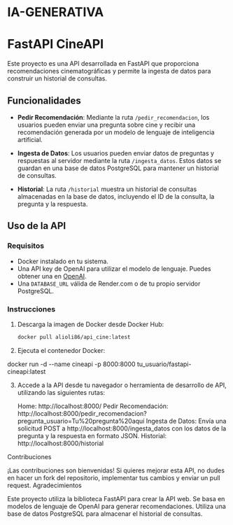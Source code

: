 # IA-GENERATIVA

# FastAPI CineAPI

Este proyecto es una API desarrollada en FastAPI que proporciona recomendaciones cinematográficas y permite la ingesta de datos para construir un historial de consultas.

## Funcionalidades

- **Pedir Recomendación**: Mediante la ruta `/pedir_recomendacion`, los usuarios pueden enviar una pregunta sobre cine y recibir una recomendación generada por un modelo de lenguaje de inteligencia artificial.

- **Ingesta de Datos**: Los usuarios pueden enviar datos de preguntas y respuestas al servidor mediante la ruta `/ingesta_datos`. Estos datos se guardan en una base de datos PostgreSQL para mantener un historial de consultas.

- **Historial**: La ruta `/historial` muestra un historial de consultas almacenadas en la base de datos, incluyendo el ID de la consulta, la pregunta y la respuesta.

## Uso de la API

### Requisitos

- Docker instalado en tu sistema.
- Una API key de OpenAI para utilizar el modelo de lenguaje. Puedes obtener una en [OpenAI](https://openai.com).
- Una `DATABASE_URL` válida de Render.com o de tu propio servidor PostgreSQL.

### Instrucciones

1. Descarga la imagen de Docker desde Docker Hub:

   ```bash
   docker pull alioli86/api_cine:latest


2. Ejecuta el contenedor Docker:

docker run -d --name cineapi -p 8000:8000 tu_usuario/fastapi-cineapi:latest


3. Accede a la API desde tu navegador o herramienta de desarrollo de API, utilizando las siguientes rutas:

    Home: http://localhost:8000/
    Pedir Recomendación: http://localhost:8000/pedir_recomendacion?pregunta_usuario=Tu%20pregunta%20aquí
    Ingesta de Datos: Envía una solicitud POST a http://localhost:8000/ingesta_datos con los datos de la pregunta y la respuesta en formato JSON.
    Historial: http://localhost:8000/historial


Contribuciones

¡Las contribuciones son bienvenidas! Si quieres mejorar esta API, no dudes en hacer un fork del repositorio, implementar tus cambios y enviar un pull request.
Agradecimientos

Este proyecto utiliza la biblioteca FastAPI para crear la API web.
Se basa en modelos de lenguaje de OpenAI para generar recomendaciones.
Utiliza una base de datos PostgreSQL para almacenar el historial de consultas.
